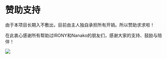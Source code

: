# 赞助支持

由于本项目长期入不敷出，目前由主人独自承担所有开销。所以赞助求求啦！

在此衷心感谢所有帮助过IRONY和Nanako的朋友们，感谢大家的支持、鼓励与陪伴‌！

<div><img src="https://gcore.jsdelivr.net/gh/ElainaFanBoy/ElainaFanBoy.github.io/docs/donates.png"></div>
